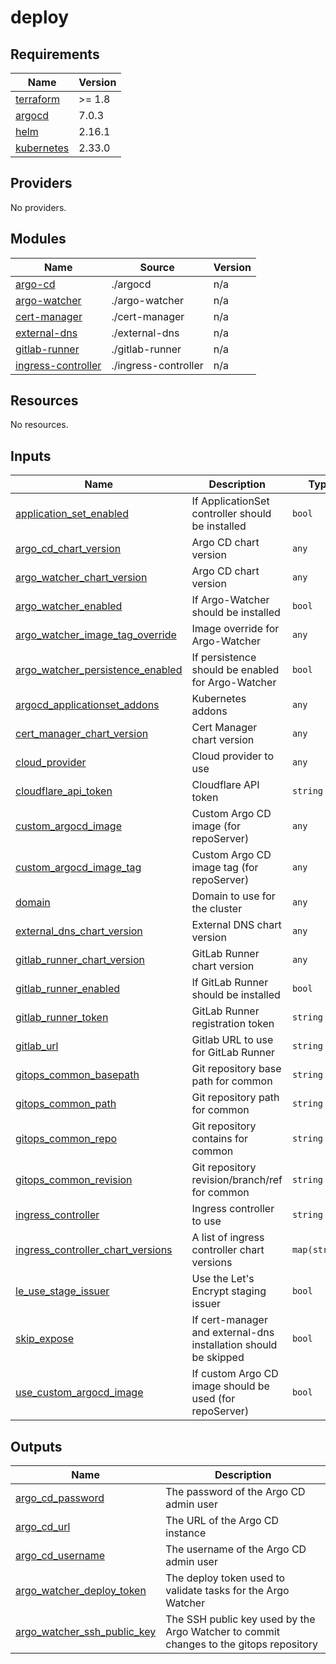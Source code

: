 # deploy

<!-- BEGIN_TF_DOCS -->
## Requirements

| Name | Version |
|------|---------|
| <a name="requirement_terraform"></a> [terraform](#requirement\_terraform) | >= 1.8 |
| <a name="requirement_argocd"></a> [argocd](#requirement\_argocd) | 7.0.3 |
| <a name="requirement_helm"></a> [helm](#requirement\_helm) | 2.16.1 |
| <a name="requirement_kubernetes"></a> [kubernetes](#requirement\_kubernetes) | 2.33.0 |

## Providers

No providers.

## Modules

| Name | Source | Version |
|------|--------|---------|
| <a name="module_argo-cd"></a> [argo-cd](#module\_argo-cd) | ./argocd | n/a |
| <a name="module_argo-watcher"></a> [argo-watcher](#module\_argo-watcher) | ./argo-watcher | n/a |
| <a name="module_cert-manager"></a> [cert-manager](#module\_cert-manager) | ./cert-manager | n/a |
| <a name="module_external-dns"></a> [external-dns](#module\_external-dns) | ./external-dns | n/a |
| <a name="module_gitlab-runner"></a> [gitlab-runner](#module\_gitlab-runner) | ./gitlab-runner | n/a |
| <a name="module_ingress-controller"></a> [ingress-controller](#module\_ingress-controller) | ./ingress-controller | n/a |

## Resources

No resources.

## Inputs

| Name | Description | Type | Default | Required |
|------|-------------|------|---------|:--------:|
| <a name="input_application_set_enabled"></a> [application\_set\_enabled](#input\_application\_set\_enabled) | If ApplicationSet controller should be installed | `bool` | n/a | yes |
| <a name="input_argo_cd_chart_version"></a> [argo\_cd\_chart\_version](#input\_argo\_cd\_chart\_version) | Argo CD chart version | `any` | n/a | yes |
| <a name="input_argo_watcher_chart_version"></a> [argo\_watcher\_chart\_version](#input\_argo\_watcher\_chart\_version) | Argo CD chart version | `any` | n/a | yes |
| <a name="input_argo_watcher_enabled"></a> [argo\_watcher\_enabled](#input\_argo\_watcher\_enabled) | If Argo-Watcher should be installed | `bool` | n/a | yes |
| <a name="input_argo_watcher_image_tag_override"></a> [argo\_watcher\_image\_tag\_override](#input\_argo\_watcher\_image\_tag\_override) | Image override for Argo-Watcher | `any` | n/a | yes |
| <a name="input_argo_watcher_persistence_enabled"></a> [argo\_watcher\_persistence\_enabled](#input\_argo\_watcher\_persistence\_enabled) | If persistence should be enabled for Argo-Watcher | `bool` | n/a | yes |
| <a name="input_argocd_applicationset_addons"></a> [argocd\_applicationset\_addons](#input\_argocd\_applicationset\_addons) | Kubernetes addons | `any` | n/a | yes |
| <a name="input_cert_manager_chart_version"></a> [cert\_manager\_chart\_version](#input\_cert\_manager\_chart\_version) | Cert Manager chart version | `any` | n/a | yes |
| <a name="input_cloud_provider"></a> [cloud\_provider](#input\_cloud\_provider) | Cloud provider to use | `any` | n/a | yes |
| <a name="input_cloudflare_api_token"></a> [cloudflare\_api\_token](#input\_cloudflare\_api\_token) | Cloudflare API token | `string` | `""` | no |
| <a name="input_custom_argocd_image"></a> [custom\_argocd\_image](#input\_custom\_argocd\_image) | Custom Argo CD image (for repoServer) | `any` | n/a | yes |
| <a name="input_custom_argocd_image_tag"></a> [custom\_argocd\_image\_tag](#input\_custom\_argocd\_image\_tag) | Custom Argo CD image tag (for repoServer) | `any` | n/a | yes |
| <a name="input_domain"></a> [domain](#input\_domain) | Domain to use for the cluster | `any` | n/a | yes |
| <a name="input_external_dns_chart_version"></a> [external\_dns\_chart\_version](#input\_external\_dns\_chart\_version) | External DNS chart version | `any` | n/a | yes |
| <a name="input_gitlab_runner_chart_version"></a> [gitlab\_runner\_chart\_version](#input\_gitlab\_runner\_chart\_version) | GitLab Runner chart version | `any` | n/a | yes |
| <a name="input_gitlab_runner_enabled"></a> [gitlab\_runner\_enabled](#input\_gitlab\_runner\_enabled) | If GitLab Runner should be installed | `bool` | n/a | yes |
| <a name="input_gitlab_runner_token"></a> [gitlab\_runner\_token](#input\_gitlab\_runner\_token) | GitLab Runner registration token | `string` | `""` | no |
| <a name="input_gitlab_url"></a> [gitlab\_url](#input\_gitlab\_url) | Gitlab URL to use for GitLab Runner | `string` | `"https://gitlab.com/"` | no |
| <a name="input_gitops_common_basepath"></a> [gitops\_common\_basepath](#input\_gitops\_common\_basepath) | Git repository base path for common | `string` | n/a | yes |
| <a name="input_gitops_common_path"></a> [gitops\_common\_path](#input\_gitops\_common\_path) | Git repository path for common | `string` | n/a | yes |
| <a name="input_gitops_common_repo"></a> [gitops\_common\_repo](#input\_gitops\_common\_repo) | Git repository contains for common | `string` | n/a | yes |
| <a name="input_gitops_common_revision"></a> [gitops\_common\_revision](#input\_gitops\_common\_revision) | Git repository revision/branch/ref for common | `string` | n/a | yes |
| <a name="input_ingress_controller"></a> [ingress\_controller](#input\_ingress\_controller) | Ingress controller to use | `string` | n/a | yes |
| <a name="input_ingress_controller_chart_versions"></a> [ingress\_controller\_chart\_versions](#input\_ingress\_controller\_chart\_versions) | A list of ingress controller chart versions | `map(string)` | n/a | yes |
| <a name="input_le_use_stage_issuer"></a> [le\_use\_stage\_issuer](#input\_le\_use\_stage\_issuer) | Use the Let's Encrypt staging issuer | `bool` | n/a | yes |
| <a name="input_skip_expose"></a> [skip\_expose](#input\_skip\_expose) | If cert-manager and external-dns installation should be skipped | `bool` | n/a | yes |
| <a name="input_use_custom_argocd_image"></a> [use\_custom\_argocd\_image](#input\_use\_custom\_argocd\_image) | If custom Argo CD image should be used (for repoServer) | `bool` | n/a | yes |

## Outputs

| Name | Description |
|------|-------------|
| <a name="output_argo_cd_password"></a> [argo\_cd\_password](#output\_argo\_cd\_password) | The password of the Argo CD admin user |
| <a name="output_argo_cd_url"></a> [argo\_cd\_url](#output\_argo\_cd\_url) | The URL of the Argo CD instance |
| <a name="output_argo_cd_username"></a> [argo\_cd\_username](#output\_argo\_cd\_username) | The username of the Argo CD admin user |
| <a name="output_argo_watcher_deploy_token"></a> [argo\_watcher\_deploy\_token](#output\_argo\_watcher\_deploy\_token) | The deploy token used to validate tasks for the Argo Watcher |
| <a name="output_argo_watcher_ssh_public_key"></a> [argo\_watcher\_ssh\_public\_key](#output\_argo\_watcher\_ssh\_public\_key) | The SSH public key used by the Argo Watcher to commit changes to the gitops repository |
<!-- END_TF_DOCS -->

